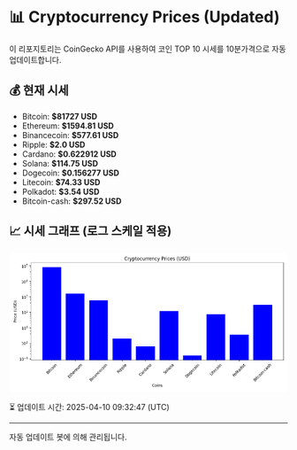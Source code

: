 
# 📊 Cryptocurrency Prices (Updated)

이 리포지토리는 CoinGecko API를 사용하여 코인 TOP 10 시세를 10분가격으로 자동 업데이트합니다.

## 💰 현재 시세
- Bitcoin: **$81727 USD**
- Ethereum: **$1594.81 USD**
- Binancecoin: **$577.61 USD**
- Ripple: **$2.0 USD**
- Cardano: **$0.622912 USD**
- Solana: **$114.75 USD**
- Dogecoin: **$0.156277 USD**
- Litecoin: **$74.33 USD**
- Polkadot: **$3.54 USD**
- Bitcoin-cash: **$297.52 USD**

## 📈 시세 그래프 (로그 스케일 적용)
![Crypto Prices](crypto_prices.png)

⏳ 업데이트 시간: 2025-04-10 09:32:47 (UTC)

---
자동 업데이트 봇에 의해 관리됩니다.
